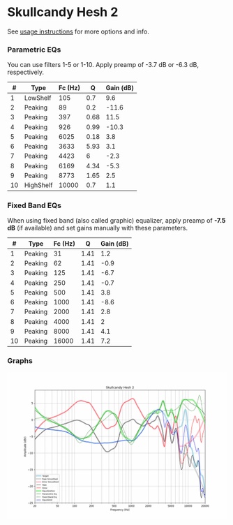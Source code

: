# Skullcandy Hesh 2
See [usage instructions](https://github.com/jaakkopasanen/AutoEq#usage) for more options and info.

### Parametric EQs
You can use filters 1-5 or 1-10. Apply preamp of -3.7 dB or -6.3 dB, respectively.

|   # | Type      |   Fc (Hz) |    Q |   Gain (dB) |
|-----|-----------|-----------|------|-------------|
|   1 | LowShelf  |       105 | 0.7  |         9.6 |
|   2 | Peaking   |        89 | 0.2  |       -11.6 |
|   3 | Peaking   |       397 | 0.68 |        11.5 |
|   4 | Peaking   |       926 | 0.99 |       -10.3 |
|   5 | Peaking   |      6025 | 0.18 |         3.8 |
|   6 | Peaking   |      3633 | 5.93 |         3.1 |
|   7 | Peaking   |      4423 | 6    |        -2.3 |
|   8 | Peaking   |      6169 | 4.34 |        -5.3 |
|   9 | Peaking   |      8773 | 1.65 |         2.5 |
|  10 | HighShelf |     10000 | 0.7  |         1.1 |

### Fixed Band EQs
When using fixed band (also called graphic) equalizer, apply preamp of **-7.5 dB** (if available) and set gains manually with these parameters.

|   # | Type    |   Fc (Hz) |    Q |   Gain (dB) |
|-----|---------|-----------|------|-------------|
|   1 | Peaking |        31 | 1.41 |         1.2 |
|   2 | Peaking |        62 | 1.41 |        -0.9 |
|   3 | Peaking |       125 | 1.41 |        -6.7 |
|   4 | Peaking |       250 | 1.41 |        -0.7 |
|   5 | Peaking |       500 | 1.41 |         3.8 |
|   6 | Peaking |      1000 | 1.41 |        -8.6 |
|   7 | Peaking |      2000 | 1.41 |         2.8 |
|   8 | Peaking |      4000 | 1.41 |         2   |
|   9 | Peaking |      8000 | 1.41 |         4.1 |
|  10 | Peaking |     16000 | 1.41 |         7.2 |

### Graphs
![](./Skullcandy%20Hesh%202.png)
